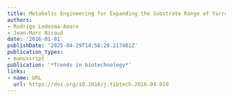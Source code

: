 ```yaml
---
title: Metabolic Engineering for Expanding the Substrate Range of Yarrowia lipolytica
authors:
- Rodrigo Ledesma‐Amaro
- Jean‐Marc Nicaud
date: '2016-01-01'
publishDate: '2025-04-29T14:56:29.217401Z'
publication_types:
- manuscript
publication: '*Trends in biotechnology*'
links:
- name: URL
  url: https://doi.org/10.1016/j.tibtech.2016.04.010
---
```

